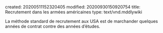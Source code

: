 created: 20200511152320405
modified: 20200930150920754
title: Recrutement dans les armées américaines
type: text/vnd.mddlywiki

La méthode standard de recrutement aux USA est de marchander quelques années de contrat contre des années d’études.